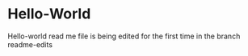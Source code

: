 # Hello-World

Hello-world read me file is being edited for the first time in the branch readme-edits
